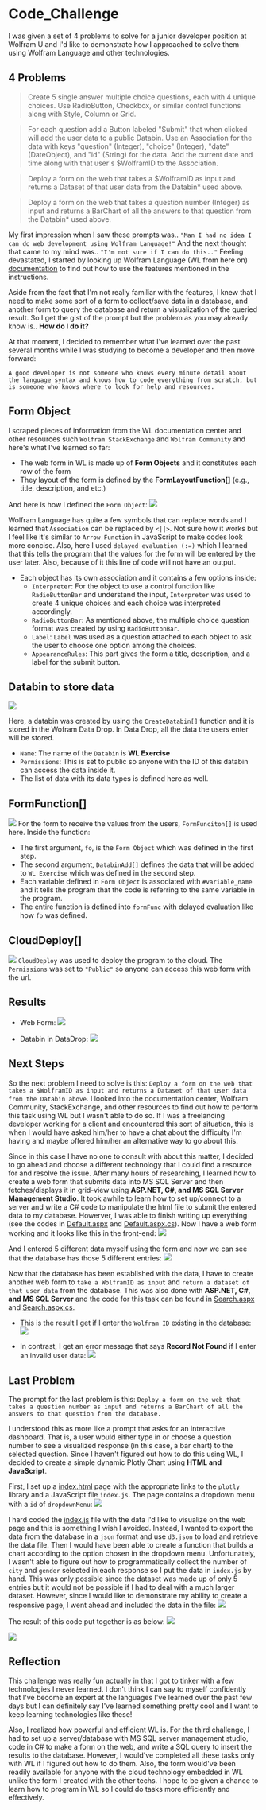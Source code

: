 # Code_Challenge

I was given a set of 4 problems to solve for a junior developer position at Wolfram U and I'd like to demonstrate how I approached to solve them using Wolfram Language and other technologies.

## 4 Problems

> Create 5 single answer multiple choice questions, each with 4 unique choices. Use RadioButton, Checkbox, or similar control functions along with Style, Column or Grid.

> For each question add a Button labeled "Submit" that when clicked will add the user data to a public Databin. Use an Association for the data with keys "question" (Integer), "choice" (Integer), "date" (DateObject), and "id" (String) for the data. Add the current date and time along with that user's $WolframID to the Association.

> Deploy a form on the web that takes a $WolframID as input and returns a Dataset of that user data from the Databin\* used above.

> Deploy a form on the web that takes a question number (Integer) as input and returns a BarChart of all the answers to that question from the Databin\* used above.

My first impression when I saw these prompts was.. `"Man I had no idea I can do web development using Wolfram Language!"` And the next thought that came to my mind was.. `"I'm not sure if I can do this.."` Feeling devastated, I started by looking up Wolfram Language (WL from here on) [documentation]("https://reference.wolfram.com/language/") to find out how to use the features mentioned in the instructions.

Aside from the fact that I'm not really familiar with the features, I knew that I need to make some sort of a form to collect/save data in a database, and another form to query the database and return a visualization of the queried result. So I get the gist of the prompt but the problem as you may already know is.. **How do I do it?**

At that moment, I decided to remember what I've learned over the past several months while I was studying to become a developer and then move forward:

`A good developer is not someone who knows every minute detail about the language syntax and knows how to code everything from scratch, but is someone who knows where to look for help and resources.`

## Form Object

I scraped pieces of information from the WL documentation center and other resources such `Wolfram StackExchange` and `Wolfram Community` and here's what I've learned so far:

- The web form in WL is made up of **Form Objects** and it constitutes each row of the form
- They layout of the form is defined by the **FormLayoutFunction[]** (e.g., title, description, and etc.)

And here is how I defined the `Form Object`:
![](Resources/formObject.png)

Wolfram Language has quite a few symbols that can replace words and I learned that `Association` can be replaced by `<||>`. Not sure how it works but I feel like it's similar to `Arrow Function` in JavaScript to make codes look more concise. Also, here I used `delayed evaluation (:=)` which I learned that this tells the program that the values for the form will be entered by the user later. Also, because of it this line of code will not have an output.

- Each object has its own association and it contains a few options inside:
  - `Interpreter`: For the object to use a control function like `RadioButtonBar` and understand the input, `Interpreter` was used to create 4 unique choices and each choice was interpreted accordingly.
  - `RadioButtonBar`: As mentioned above, the multiple choice question format was created by using `RadioButtonBar`.
  - `Label`: `Label` was used as a question attached to each object to ask the user to choose one option among the choices.
  - `AppearanceRules`: This part gives the form a title, description, and a label for the submit button.

## Databin to store data

![](Resources/CreateDataBin.png)

Here, a databin was created by using the `CreateDatabin[]` function and it is stored in the Wofram Data Drop. In Data Drop, all the data the users enter will be stored.

- `Name`: The name of the `Databin` is **WL Exercise**
- `Permissions`: This is set to public so anyone with the ID of this databin can access the data inside it.
- The list of data with its data types is defined here as well.

## FormFunction[]

![](Resources/formFunction.png)
For the form to receive the values from the users, `FormFunciton[]` is used here. Inside the function:

- The first argument, `fo`, is the `Form Object` which was defined in the first step.
- The second argument, `DatabinAdd[]` defines the data that will be added to `WL Exercise` which was defined in the second step.
- Each variable defined in `Form Object` is associated with `#variable_name` and it tells the program that the code is referring to the same variable in the program.
- The entire function is defined into `formFunc` with delayed evaluation like how `fo` was defined.

## CloudDeploy[]

![](Resources/CloudDeploy.png)
`CloudDeploy` was used to deploy the program to the cloud. The `Permissions` was set to `"Public"` so anyone can access this web form with the url.

## Results

- Web Form:
  ![](Resources/WebForm.png)

- Databin in DataDrop:
  ![](Resources/DataDrop.png)

## Next Steps

So the next problem I need to solve is this: `Deploy a form on the web that takes a $WolframID as input and returns a Dataset of that user data from the Databin above`. I looked into the documentation center, Wolfram Community, StackExchange, and other resources to find out how to perform this task using WL but I wasn't able to do so. If I was a freelancing developer working for a client and encountered this sort of situation, this is when I would have asked him/her to have a chat about the difficulty I'm having and maybe offered him/her an alternative way to go about this.

Since in this case I have no one to consult with about this matter, I decided to go ahead and choose a different technology that I could find a resource for and resolve the issue. After many hours of researching, I learned how to create a web form that submits data into MS SQL Server and then fetches/displays it in grid-view using **ASP.NET, C#, and MS SQL Server Management Studio**. It took awhile to learn how to set up/connect to a server and write a C# code to manipulate the html file to submit the entered data to my database. Howerver, I was able to finish writing up everything (see the codes in [Default.aspx](https://github.com/wonhee3472/Code_Challenge/blob/main/Default.aspx) and [Default.aspx.cs](https://github.com/wonhee3472/Code_Challenge/blob/main/Default.aspx.cs)). Now I have a web form working and it looks like this in the front-end:
![](Resources/aspx_webform.png)

And I entered 5 different data myself using the form and now we can see that the database has those 5 different entries:
![](Resources/database_input.png)

Now that the database has been established with the data, I have to create another web form to `take a WolframID as input` and `return a dataset of that user data` from the database. This was also done with **ASP.NET, C#, and MS SQL Server** and the code for this task can be found in [Search.aspx](https://github.com/wonhee3472/Code_Challenge/blob/main/Search.aspx) and [Search.aspx.cs](https://github.com/wonhee3472/Code_Challenge/blob/main/Search.aspx.cs).

- This is the result I get if I enter the `Wolfram ID` existing in the database:
  ![](Resources/user_dataset.png)

- In contrast, I get an error message that says **Record Not Found** if I enter an invalid user data:
  ![](Resources/user_dataset_none.png)

## Last Problem

The prompt for the last problem is this: `Deploy a form on the web that takes a question number as input and returns a BarChart of all the answers to that question from the database.`

I understood this as more like a prompt that asks for an interactive dashboard. That is, a user would either type in or choose a question number to see a visualized response (in this case, a bar chart) to the selected question. Since I haven't figured out how to do this using WL, I decided to create a simple dynamic Plotly Chart using **HTML and JavaScript**.

First, I set up a [index.html](https://github.com/wonhee3472/Code_Challenge/blob/main/index.html) page with the appropriate links to the `plotly` library and a JavaScript file `index.js`. The page contains a dropdown menu with a `id` of `dropdownMenu`:
![](Resources/index_html.png)

I hard coded the [index.js](https://github.com/wonhee3472/Code_Challenge/blob/main/index.js) file with the data I'd like to visualize on the web page and this is something I wish I avoided. Instead, I wanted to export the data from the database in a `json` format and use `d3.json` to load and retrieve the data file. Then I would have been able to create a function that builds a chart according to the option chosen in the dropdown menu. Unfortunately, I wasn't able to figure out how to programmatically collect the number of `city` and `gender` selected in each response so I put the data in `index.js` by hand. This was only possible since the dataset was made up of only 5 entries but it would not be possible if I had to deal with a much larger dataset. However, since I would like to demonstrate my ability to create a responsive page, I went ahead and included the data in the file:
![](Resources/index_js.png)

The result of this code put together is as below:
![](Resources/gender_barchart.png)

![](Resources/favorite_city_barchart.png)

## Reflection

This challenge was really fun actually in that I got to tinker with a few technologies I never learned. I don't think I can say to myself confidently that I've become an expert at the languages I've learned over the past few days but I can definitely say I've learned something pretty cool and I want to keep learning technologies like these!

Also, I realized how powerful and efficient WL is. For the third challenge, I had to set up a server/database with MS SQL server management studio, code in C# to make a form on the web, and write a SQL query to insert the results to the database. However, I would've completed all these tasks only with WL if I figured out how to do them. Also, the form would've been readily available for anyone with the cloud technology embedded in WL unlike the form I created with the other techs. I hope to be given a chance to learn how to program in WL so I could do tasks more efficiently and effectively.
